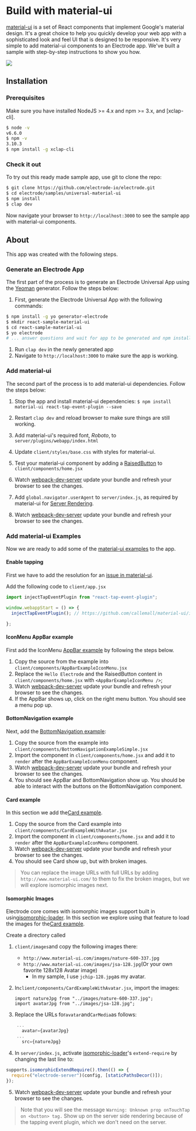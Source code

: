 # Build with material-ui

[material-ui](http://www.material-ui.com/) is a set of React components that implement Google's material design. It's a great choice to help you quickly develop your web app with a sophisticated look and feel UI that is designed to be responsive. It's very simple to add material-ui components to an Electrode app. We've built a sample with step-by-step instructions to show you how.

![](https://cloud.githubusercontent.com/assets/5876741/19024379/377359ec-88b7-11e6-863b-a41133cc42ef.png)

## Installation

### Prerequisites

Make sure you have installed NodeJS >= 4.x and npm >= 3.x, and [xclap-cli].

```bash
$ node -v
v6.6.0
$ npm -v
3.10.3
$ npm install -g xclap-cli
```

### Check it out

To try out this ready made sample app, use git to clone the repo:

```bash
$ git clone https://github.com/electrode-io/electrode.git
$ cd electrode/samples/universal-material-ui
$ npm install
$ clap dev
```

Now navigate your browser to `http://localhost:3000` to see the sample app with material-ui components.

## About

This app was created with the following steps.

### Generate an Electrode App

The first part of the process is to generate an Electrode Universal App using the [Yeoman](http://yeoman.io/) generator. Follow the steps below:

1.  First, generate the Electrode Universal App with the following commands:

```bash
$ npm install -g yo generator-electrode
$ mkdir react-sample-material-ui
$ cd react-sample-material-ui
$ yo electrode
# ... answer questions and wait for app to be generated and npm install completed ...
```

1.  Run `clap dev` in the newly generated app
2.  Navigate to `http://localhost:3000` to make sure the app is working.

### Add material-ui

The second part of the process is to add material-ui dependencies. Follow the steps below:

1.  Stop the app and install material-ui dependencies: `$ npm install material-ui react-tap-event-plugin --save`

2.  Restart `clap dev` and reload browser to make sure things are still working.

3.  Add material-ui's required font, _Roboto_, to `server/plugins/webapp/index.html`

4.  Update `client/styles/base.css` with styles for material-ui.

5.  Test your material-ui component by adding a [RaisedButton](http://www.material-ui.com/#/components/raised-button) to `client/components/home.jsx`

6.  Watch [webpack-dev-server](https://webpack.github.io/docs/webpack-dev-server.html) update your bundle and refresh your browser to see the changes.

7.  Add `global.navigator.userAgent` to `server/index.js`, as required by material-ui for [Server Rendering](http://www.material-ui.com/#/get-started/server-rendering).

8.  Watch [webpack-dev-server](https://webpack.github.io/docs/webpack-dev-server.html) update your bundle and refresh your browser to see the changes.

### Add material-ui Examples

Now we are ready to add some of the [material-ui examples](http://www.material-ui.com/#/components/app-bar) to the app.

#### Enable tapping

First we have to add the resolution for an [issue in material-ui](https://github.com/callemall/material-ui/issues/4670).

Add the following code to `client/app.jsx`


```js
import injectTapEventPlugin from "react-tap-event-plugin";

window.webappStart = () => {
  injectTapEventPlugin(); // https://github.com/callemall/material-ui/issues/4670

};
```

#### IconMenu AppBar example

First add the IconMenu [AppBar example](http://www.material-ui.com/#/components/app-bar) by following the steps below.

1.  Copy the source from the example into `client/components/AppBarExampleIconMenu.jsx`
2.  Replace the `Hello Electrode` and the RaisedButton content in `client/components/home.jsx` with `<AppBarExampleIconMenu />`;
3.  Watch [webpack-dev-server](https://webpack.github.io/docs/webpack-dev-server.html) update your bundle and refresh your browser to see the changes.
4.  If the AppBar shows up, click on the right menu button. You should see a menu pop up.

#### BottomNavigation example

Next, add the [BottomNavigation example](http://www.material-ui.com/#/components/bottom-navigation):

1.  Copy the source from the example into `client/components/BottomNavigationExampleSimple.jsx`
2.  Import the component in `client/components/home.jsx` and add it to `render` after the `AppBarExampleIconMenu`
    component.
3.  Watch [webpack-dev-server](https://webpack.github.io/docs/webpack-dev-server.html) update your bundle and refresh your browser to see the changes.
4.  You should see AppBar and BottomNavigation show up. You should be able to interact with the buttons on the BottomNavigation component.

#### Card example

In this section we add the[Card example](http://www.material-ui.com/#/components/card).

1.  Copy the source from the Card example into `client/components/CardExampleWithAvatar.jsx`
2.  Import the component in `client/components/home.jsx` and add it to `render` after the `AppBarExampleIconMenu`  component.
3.  Watch [webpack-dev-server](https://webpack.github.io/docs/webpack-dev-server.html) update your bundle and refresh your browser to see the changes.
4.  You should see Card show up, but with broken images.

> You can replace the image URLs with full URLs by adding `http://www.material-ui.com/`  to them to fix the broken images, but we will explore isomorphic images next.

#### Isomorphic Images

Electrode core comes with isomorphic images support built in using[isomorphic-loader](https://github.com/electrode-io/isomorphic-loader). In this section we explore using that feature to load the images for the[Card example](http://www.material-ui.com/#/components/card).

Create a directory called

1.  `client/images`and copy the following images there:
    -   `http://www.material-ui.com/images/nature-600-337.jpg`
    -   `http://www.material-ui.com/images/jsa-128.jpg`(Or your own favorite 128x128 Avatar image)
        -   In my sample, I use `jchip-128.jpg`as my avatar.
2.  In`client/components/CardExampleWithAvatar.jsx`, import the images:

        import natureJpg from "../images/nature-600-337.jpg";
        import avatarJpg from "../images/jsa-128.jpg";

3.  Replace the URLs for`avatar`and`CarMedia`as follows:

```js
    ...
      avatar={avatarJpg}
    ...
      src={natureJpg}
```

4.  In `server/index.js`, activate [isomorphic-loader](https://github.com/electrode-io/isomorphic-loader)'s `extend-require` by changing the last line to:

```js
supports.isomorphicExtendRequire().then(() => {
  require("electrode-server")(config, [staticPathsDecor()]);
});
```

5.  Watch [webpack-dev-server](https://webpack.github.io/docs/webpack-dev-server.html) update your bundle and refresh your browser to see the changes.

> Note that you will see the message `Warning: Unknown prop onTouchTap on <button> tag.` Show up on the server side rendering because of the tapping event plugin, which we don't need on the server.
